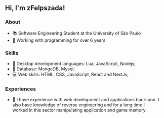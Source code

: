 ## Hi, I'm zFelpszada!
### About
- 📚 Software Engineering Student at the University of São Paulo
- 🚀 Working with programming for over 6 years

### Skills
 - 🔮 Desktop development languages: Lua, JavaScript, Nodejs; 
 - 💾 Database: MongoDB, Mysql;
 - 💻 Web skills: HTML, CSS, JavaScript, React and NextJs;

### Experiences
  - 🧥 I have experience with web development and applications back-and. I also have knowledge of reverse engineering and for a long time I worked in this sector manipulating application and game memory.

